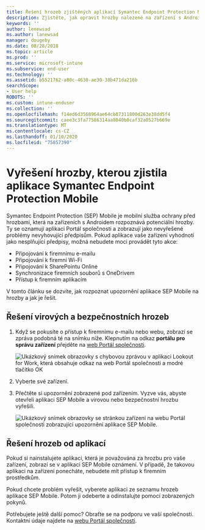 ```yaml
---
title: Řešení hrozeb zjištěných aplikací Symantec Endpoint Protection Mobile pro Android | Dokumentace Microsoftu
description: Zjistěte, jak opravit hrozby nalezené na zařízení s Androidem.
keywords: ''
author: lenewsad
ms.author: lanewsad
manager: dougeby
ms.date: 08/28/2018
ms.topic: article
ms.prod: ''
ms.service: microsoft-intune
ms.subservice: end-user
ms.technology: ''
ms.assetid: b5521762-a80c-4630-ae30-38b471da216b
searchScope:
- User help
ROBOTS: ''
ms.custom: intune-enduser
ms.collection: ''
ms.openlocfilehash: f14ed6d3568964ae64cb87311800d263e38dd5f4
ms.sourcegitcommit: caee3c3fa77586314aa8040b0caf32a0527b669e
ms.translationtype: MT
ms.contentlocale: cs-CZ
ms.lasthandoff: 01/10/2020
ms.locfileid: "75857390"
---
```

# <a name="resolve-a-threat-found-by-symantec-endpoint-protection-mobile"></a>Vyřešení hrozby, kterou zjistila aplikace Symantec Endpoint Protection Mobile

Symantec Endpoint Protection (SEP) Mobile je mobilní služba ochrany před hrozbami, která na zařízeních s Androidem rozpoznává potenciální hrozby. Ty se oznamují aplikaci Portál společnosti a zobrazují jako nevyřešené problémy nevyhovující předpisům. Pokud aplikace vaše zařízení vyhodnotí jako nesplňující předpisy, možná nebudete moci provádět tyto akce:

* Připojování k firemnímu e-mailu
* Připojování k firemní Wi-Fi
* Připojování k SharePointu Online
* Synchronizace firemních souborů s OneDrivem
* Přístup k firemním aplikacím

V tomto článku se dozvíte, jak rozpoznat upozornění aplikace SEP Mobile na hrozby a jak je řešit. 

## <a name="resolve-virus-or-security-threat"></a>Řešení virových a bezpečnostních hrozeb  

1. Když se pokusíte o přístup k firemnímu e-mailu nebo webu, zobrazí se zpráva podobná té na snímku níže. Klepnutím na odkaz **portálu pro správu zařízení** přejděte na [web Portál společnosti](https://portal.manage.microsoft.com/devices).

    ![Ukázkový snímek obrazovky s chybovou zprávou v aplikaci Lookout for Work, která obsahuje odkaz na web Portál společnosti a modré tlačítko OK](./media/mtd-go-to-device-management-portal-android.png)  

2. Vyberte své zařízení.  
3. Přečtěte si upozornění zobrazené pod zařízením. Vyzve vás, abyste otevřeli aplikaci SEP Mobile a virovou nebo bezpečnostní hrozbu vyřešili.     

    ![Ukázkový snímek obrazovky se stránkou zařízení na webu Portál společnosti zobrazující upozornění aplikace SEP Mobile.](./media/CP-lookout-virus-banner-1808.png)

## <a name="resolve-an-app-threat"></a>Řešení hrozeb od aplikací  

Pokud si nainstalujete aplikaci, která je považována za hrozbu pro vaše zařízení, zobrazí se v aplikaci SEP Mobile oznámení. V případě, že takovou aplikaci na zařízení ponecháte, nebudete mít přístup k firemním prostředkům.  

Pokud chcete problém vyřešit, vyberete aplikaci ze seznamu hrozeb aplikace SEP Mobile. Potom ji odeberte a odinstalujte pomocí zobrazených pokynů.  

Potřebujete ještě další pomoc? Obraťte se na podporu ve vaší společnosti. Kontaktní údaje najdete na [webu Portál společnosti](https://go.microsoft.com/fwlink/?linkid=2010980).  

